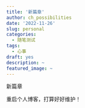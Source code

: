 ```yaml
---
title: '新篇章'
author: ch_possibilities
date: '2022-11-26'
slug: personal
categories:
  - 随笔测试
tags:
  - 心事
draft: yes
description: ~
featured_image: ~
---
```

新篇章

重启个人博客，打算好好维护！
